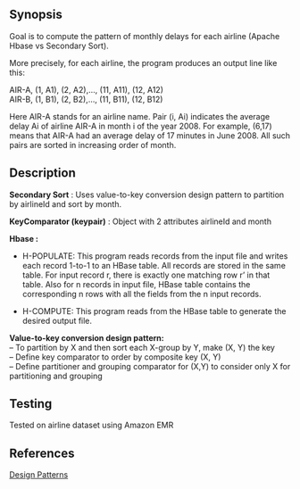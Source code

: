 ## Synopsis

Goal is to compute the pattern of monthly delays for each airline (Apache Hbase vs Secondary Sort).  

More precisely, for each airline, the program produces an output line like this:  

AIR-A, (1, A1), (2, A2),…, (11, A11), (12, A12)  
AIR-B, (1, B1), (2, B2),…, (11, B11), (12, B12)  
  
Here AIR-A stands for an airline name. Pair (i, Ai) indicates the average delay Ai of airline AIR-A in month i of the year 2008. For example, (6,17) means
that AIR-A had an average delay of 17 minutes in June 2008. All such pairs are sorted in increasing order of month.


## Description

**Secondary Sort** : Uses value-to-key conversion design pattern to partition by airlineId and sort by month.  
  
**KeyComparator (keypair)** : Object with 2 attributes airlineId and month  
  
**Hbase :**  

  * H-POPULATE: This program reads records from the input file and writes each record 1-to-1 to an HBase table. All records are stored in the same table. For input record r, there is exactly one matching row r’ in that table. Also for n records in input file, HBase table contains the corresponding n rows with all the fields from the n input records.  
  
  * H-COMPUTE: This program reads from the HBase table to generate the desired output file.   
  
**Value-to-key conversion design pattern:**  
– To partition by X and then sort each X-group by Y, make (X, Y) the key  
– Define key comparator to order by composite key (X, Y)  
– Define partitioner and grouping comparator for (X,Y) to consider only X for partitioning and grouping  

## Testing  

Tested on airline dataset using Amazon EMR

## References  

[Design Patterns](http://www.ccs.neu.edu/home/mirek/classes/2012-F-CS6240/Slides/4-DesignPatterns.pdf)  